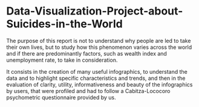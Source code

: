 # Data-Visualization-Project-about-Suicides-in-the-World

The purpose of this report is not to understand why people are led to take
their own lives, but to study how this phenomenon varies across the world and
if there are predominantly factors, such as wealth index and unemployment
rate, to take in consideration.

It consists in the creation of many useful infographics, to understand the data and to highlight specific characteristics and trends, and then in the evaluation of clarity,
utility, informativeness and beauty of the infographics by users, that were profiled and had to follow a Cabitza-Lococoro psychometric questionnaire provided by us.
